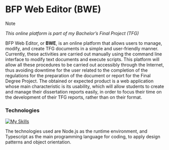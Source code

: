 # BFP Web Editor (BWE)
> [!NOTE]
> _This online platform is part of my Bachelor’s Final Project (TFG)_

BFP Web Editor, or **BWE**, is an online platform that allows users to manage, modify, and create TFG documents in a simple and user-friendly manner. Currently, these activities are carried out manually using the command line interface to modify text documents and execute scripts. This platform will allow all these procedures to be carried out accessibly through the Internet, thus avoiding downtime for the user related to the completion of the regulations for the preparation of the document or report for the Final Degree Project. The obtained or expected product is a web application whose main characteristic is its usability, which will allow students to create and manage their dissertation reports easily, in order to focus their time on the development of their TFG reports, rather than on their format.

### Technologies

[![My Skills](https://skillicons.dev/icons?i=nodejs,ts&theme=dark)](https://skillicons.dev)

The technologies used are Node.js as the runtime environment, and Typescript as the main programming language for coding, to apply design patterns and object orientation.
